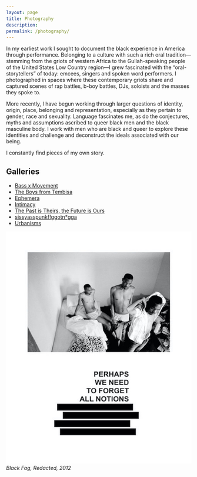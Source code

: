 ```yaml
---
layout: page
title: Photography
description:
permalink: /photography/
---
```


In my earliest work I sought to document the black experience in America through performance. Belonging to a culture with such a rich oral tradition—stemming from the griots of western Africa to the Gullah-speaking people of the United States Low Country region—I grew fascinated with the “oral-storytellers” of today: emcees, singers and spoken word performers. I photographed in spaces where these contemporary griots share and captured scenes of rap battles, b-boy battles, DJs, soloists and the masses they spoke to.

More recently, I have begun working through larger questions of identity, origin, place, belonging and representation, especially as they pertain to gender, race and sexuality. Language fascinates me, as do the conjectures, myths and assumptions ascribed to queer black men and the black masculine body. I work with men who are black and queer to explore these identities and challenge and deconstruct the ideals associated with our being.

I constantly find pieces of my own story.

## Galleries

- [Bass x Movement](/photography/bass-movement)
- [The Boys from Tembisa](/photography/the-boys-from-tembisa)
- [Ephemera](/photography/ephemera)
- [Intimacy](/photography/intimacy)
- [The Past is Theirs, the Future is Ours](/photography/past-future)
- [sissyasspunkf!ggotn\*gga](/photography/sissyasspunkfggotngga)
- [Urbanisms](/photography/urbanisms)

<div class="gallery-box">
<div class="gallery">
<img src="/images/photography/black_fag.jpg" loading="lazy">
</div>
<em>Black Fag, Redacted, 2012</em>
</div>
